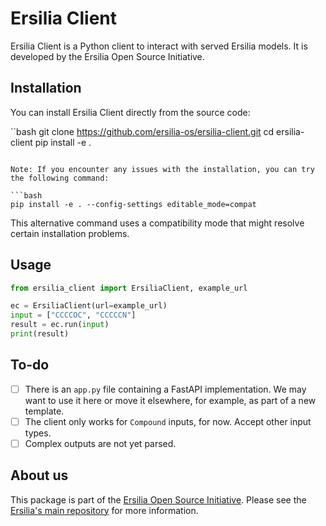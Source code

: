 # Ersilia Client

Ersilia Client is a Python client to interact with served Ersilia models. It is developed by the Ersilia Open Source Initiative.

## Installation

You can install Ersilia Client directly from the source code:

``bash
git clone https://github.com/ersilia-os/ersilia-client.git
cd ersilia-client
pip install -e .
```

Note: If you encounter any issues with the installation, you can try the following command:

```bash
pip install -e . --config-settings editable_mode=compat
```

This alternative command uses a compatibility mode that might resolve certain installation problems.


## Usage

```python
from ersilia_client import ErsiliaClient, example_url

ec = ErsiliaClient(url=example_url)
input = ["CCCCOC", "CCCCCN"]
result = ec.run(input)
print(result)
```

## To-do

- [ ] There is an `app.py` file containing a FastAPI implementation. We may want to use it here or move it elsewhere, for example, as part of a new template.
- [ ] The client only works for `Compound` inputs, for now. Accept other input types.
- [ ] Complex outputs are not yet parsed.

## About us

This package is part of the [Ersilia Open Source Initiative](https://ersilia.io). Please see the [Ersilia's main repository](https://github.com/ersilia-os/ersilia) for more information.
